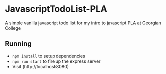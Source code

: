 # JavascriptTodoList-PLA
A simple vanilla javascript todo list for my intro to javascript PLA at Georgian College

## Running
- `npm install` to setup dependencies
- `npm run start` to fire up the express server
- Visit (http://localhost:8080)
